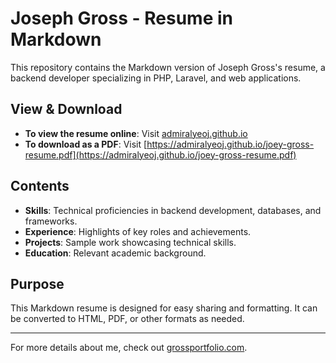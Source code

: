# Joseph Gross - Resume in Markdown

This repository contains the Markdown version of Joseph Gross's resume, a backend developer specializing in PHP, Laravel, and web applications.

## View & Download

- **To view the resume online**: Visit [admiralyeoj.github.io](https://admiralyeoj.github.io)
- **To download as a PDF**: Visit [https://admiralyeoj.github.io/joey-gross-resume.pdf](https://admiralyeoj.github.io/joey-gross-resume.pdf)

## Contents

- **Skills**: Technical proficiencies in backend development, databases, and frameworks.
- **Experience**: Highlights of key roles and achievements.
- **Projects**: Sample work showcasing technical skills.
- **Education**: Relevant academic background.

## Purpose

This Markdown resume is designed for easy sharing and formatting. It can be converted to HTML, PDF, or other formats as needed.

---

For more details about me, check out [grossportfolio.com](https://grossportfolio.com).
